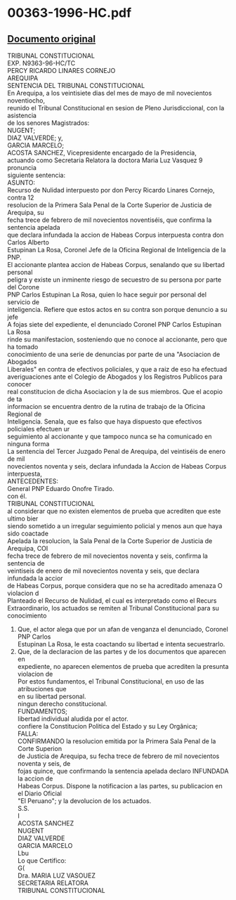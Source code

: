 
00363-1996-HC.pdf
=================
  
[Documento original](https://tc.gob.pe/jurisprudencia/1998/00363-1996-HC.pdf)  
---  
TRIBUNAL CONSTITUCIONAL  
EXP. N9363-96-HC/TC  
PERCY RICARDO LINARES CORNEJO  
AREQUIPA  
SENTENCIA DEL TRIBUNAL CONSTITUCIONAL  
En Arequipa, a los veintisiete dias del mes de mayo de mil novecientos noventiocho,  
reunido el Tribunal Constitucional en sesion de Pleno Jurisdiccional, con la asistencia  
de los senores Magistrados:  
NUGENT;  
DIAZ VALVERDE; y,  
GARCIA MARCELO;  
ACOSTA SANCHEZ, Vicepresidente encargado de la Presidencia,  
actuando como Secretaria Relatora la doctora Maria Luz Vasquez 9 pronuncia  
siguiente sentencia:  
ASUNTO:  
Recurso de Nulidad interpuesto por don Percy Ricardo Linares Cornejo, contra 12  
resolucion de la Primera Sala Penal de la Corte Superior de Justicia de Arequipa, su  
fecha trece de febrero de mil novecientos noventiséis, que confirma la sentencia apelada  
que declara infundada la accion de Habeas Corpus interpuesta contra don Carlos Alberto  
Estupinan La Rosa, Coronel Jefe de la Oficina Regional de Inteligencia de la PNP.  
El accionante plantea accion de Habeas Corpus, senalando que su libertad personal  
peligra y existe un inminente riesgo de secuestro de su persona por parte del Corone  
PNP Carlos Estupinan La Rosa, quien lo hace seguir por personal del servicio de  
inteligencia. Refiere que estos actos en su contra son porque denuncio a su jefe  
A fojas siete del expediente, el denunciado Coronel PNP Carlos Estupinan La Rosa  
rinde su manifestacion, sosteniendo que no conoce al accionante, pero que ha tomado  
conocimiento de una serie de denuncias por parte de una "Asociacion de Abogados  
Liberales" en contra de efectivos policiales, y que a raiz de eso ha efectuad  
averiguaciones ante el Colegio de Abogados y los Registros Publicos para conocer  
real constitucion de dicha Asociacion y la de sus miembros. Que el acopio de ta  
informacion se encuentra dentro de la rutina de trabajo de la Oficina Regional de  
Inteligencia. Senala, que es falso que haya dispuesto que efectivos policiales efectuen ur  
seguimiento al accionante y que tampoco nunca se ha comunicado en ninguna forma  
La sentencia del Tercer Juzgado Penal de Arequipa, del veintiséis de enero de mil  
novecientos noventa y seis, declara infundada la Accion de Habeas Corpus interpuesta,  
ANTECEDENTES:  
General PNP Eduardo Onofre Tirado.  
con él.  
TRIBUNAL CONSTITUCIONAL  
al considerar que no existen elementos de prueba que acrediten que este ultimo bier  
siendo sometido a un irregular seguimiento policial y menos aun que haya sido coactade  
Apelada la resolucion, la Sala Penal de la Corte Superior de Justicia de Arequipa, COI  
fecha trece de febrero de mil novecientos noventa y seis, confirma la sentencia de  
veintiseis de enero de mil novecientos noventa y seis, que declara infundada la accior  
de Habeas Corpus, porque considera que no se ha acreditado amenaza O violacion d  
Planteado el Recurso de Nulidad, el cual es interpretado como el Recurs  
Extraordinario, los actuados se remiten al Tribunal Constitucional para su conocimiento  
1. Que, el actor alega que por un afan de venganza el denunciado, Coronel PNP Carlos  
Estupinan La Rosa, le esta coactando su libertad e intenta secuestrarlo.  
2. Que, de la declaracion de las partes y de los documentos que aparecen en  
expediente, no aparecen elementos de prueba que acrediten la presunta violacion de  
Por estos fundamentos, el Tribunal Constitucional, en uso de las atribuciones que  
en su libertad personal.  
ningun derecho constitucional.  
FUNDAMENTOS;  
libertad individual aludida por el actor.  
confiere la Constitucion Politica del Estado y su Ley Orgânica;  
FALLA:  
CONFIRMANDO la resolucion emitida por la Primera Sala Penal de la Corte Superion  
de Justicia de Arequipa, su fecha trece de febrero de mil novecientos noventa y seis, de  
fojas quince, que confirmando la sentencia apelada declaro INFUNDADA la accion de  
Habeas Corpus. Dispone la notificacion a las partes, su publicacion en el Diario Oficial  
"El Peruano"; y la devolucion de los actuados.  
S.S.  
I  
ACOSTA SANCHEZ  
NUGENT  
DIAZ VALVERDE  
GARCIA MARCELO  
Lbu  
Lo que Certifico:  
G(  
Dra. MARIA LUZ VASOUEZ  
SECRETARIA RELATORA  
TRIBUNAL CONSTITUCIONAL